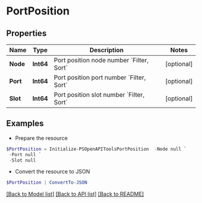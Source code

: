 # PortPosition
## Properties

Name | Type | Description | Notes
------------ | ------------- | ------------- | -------------
**Node** | **Int64** | Port position node number &#x60;Filter, Sort&#x60; | [optional] 
**Port** | **Int64** | Port position port number &#x60;Filter, Sort&#x60; | [optional] 
**Slot** | **Int64** | Port position slot number &#x60;Filter, Sort&#x60; | [optional] 

## Examples

- Prepare the resource
```powershell
$PortPosition = Initialize-PSOpenAPIToolsPortPosition  -Node null `
 -Port null `
 -Slot null
```

- Convert the resource to JSON
```powershell
$PortPosition | ConvertTo-JSON
```

[[Back to Model list]](../README.md#documentation-for-models) [[Back to API list]](../README.md#documentation-for-api-endpoints) [[Back to README]](../README.md)

